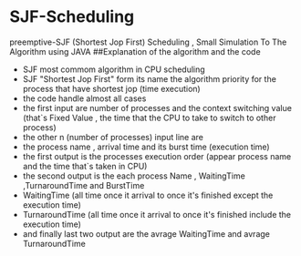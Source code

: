 # SJF-Scheduling
preemptive-SJF (Shortest Jop First) Scheduling , Small Simulation To The Algorithm using JAVA
##Explanation of the algorithm and the code
- SJF most commom algorithm in CPU scheduling 
- SJF "Shortest Jop First" form its name the algorithm priority for the process that have shortest jop (time execution)
- the code handle almost all cases 
- the first input are number of processes and the context switching value (that`s Fixed Value , the time that the CPU to take to switch to other process)
- the other n (number of processes) input line are
- the process name , arrival time and its burst time (execution time)
- the first output is the processes execution order (appear process name and the time that`s taken in CPU)
- the second output is the each process Name , WaitingTime ,TurnaroundTime and BurstTime
- WaitingTime (all time once it arrival to once it's finished except the execution time)
- TurnaroundTime (all time once it arrival to once it's finished include the execution time)
- and finally last two output are the avrage WaitingTime and avrage TurnaroundTime
